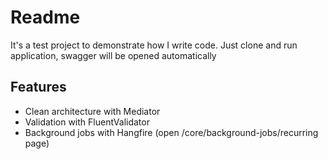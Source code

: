 # Readme

It's a test project to demonstrate how I write code. Just clone and run application, swagger will be opened automatically

## Features
- Clean architecture with Mediator 
- Validation with FluentValidator
- Background jobs with Hangfire (open /core/background-jobs/recurring page)